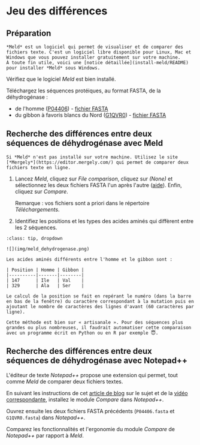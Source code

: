 # Jeu des différences

## Préparation

```{note}
*Meld* est un logiciel qui permet de visualiser et de comparer des fichiers texte. C'est un logiciel libre disponible pour Linux, Mac et Windows que vous pouvez installer gratuitement sur votre machine.
À toute fin utile, voici une [notice détaillée](install-meld/README) pour installer *Meld* sous Windows.
```

Vérifiez que le logiciel *Meld* est bien installé.

Téléchargez les séquences protéiques, au format FASTA, de la déhydrogénase :
- de l'homme ([P04406](https://www.uniprot.org/uniprot/P04406)) - [fichier FASTA](files/P04406.fasta)
- du gibbon à favoris blancs du Nord ([G1QVR0](https://www.uniprot.org/uniprot/G1QVR0)) - [fichier FASTA](files/G1QVR0.fasta)


## Recherche des différences entre deux séquences de déhydrogénase avec Meld

```{note}
Si *Meld* n'est pas installé sur votre machine. Utilisez le site [*Mergely*](https://editor.mergely.com/) qui permet de comparer deux fichiers texte en ligne.
```

1. Lancez *Meld*, cliquez sur *File comparison*, cliquez sur *(None)* et sélectionnez les deux fichiers FASTA l'un après l'autre ([aide](img/meld_file_comp.png)). Enfin, cliquez sur *Compare*.
    
    Remarque : vos fichiers sont a priori dans le répertoire *Téléchargements*.

1. Identifiez les positions et les types des acides aminés qui diffèrent entre les 2 séquences.

```{admonition} Éléments de réponse
:class: tip, dropdown

![](img/meld_dehydrogenase.png)

Les acides aminés différents entre l'homme et le gibbon sont :

| Position | Homme | Gibbon |
|----------|-------|--------|
| 147      | Ile   | Val    |
| 329      | Ala   | Ser    |

Le calcul de la position se fait en repérant le numéro (dans la barre en bas de la fenêtre) du caractère correspondant à la mutation puis en ajoutant le nombre de caractères des lignes d'avant (60 caractères par ligne).

Cette méthode est bien sur « artisanale ». Pour des séquences plus grandes ou plus nombreuses, il faudrait automatiser cette comparaison avec un programme écrit en Python ou en R par exemple 😇.
```


## Recherche des différences entre deux séquences de déhydrogénase avec Notepad++

L'éditeur de texte *Notepad++* propose une extension qui permet, tout comme *Meld* de comparer deux fichiers textes.

En suivant les instructions de cet [article de blog](https://www.it-connect.fr/comment-comparer-deux-fichiers-avec-notepad/) sur le sujet et de la [vidéo correspondante](https://www.youtube.com/watch?v=bLWv-GOxJX8), installez le module *Compare* dans *Notepad++*.

Ouvrez ensuite les deux fichiers FASTA précédents (`P04406.fasta` et `G1QVR0.fasta`) dans *Notepad++*.

Comparez les fonctionnalités et l'ergonomie du module *Compare* de *Notepad++* par rapport à *Meld*.
